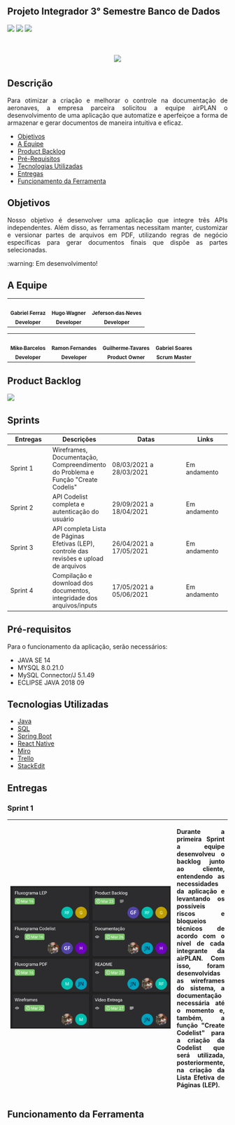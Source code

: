 ## Projeto Integrador 3° Semestre Banco de Dados

<img src= "https://img.shields.io/badge/Java-ED8B00?style=for-the-badge&logo=java&logoColor=white"> <img src="https://img.shields.io/badge/JavaScript-F7DF1E?style=for-the-badge&logo=javascript&logoColor=black"> <img src="https://img.shields.io/badge/MySQL-00000F?style=for-the-badge&logo=mysql&logoColor=white">

<h1 align="center"> <img src="https://github.com/GabrielSG20/Projeto_Integrador_3BD-1Sem2021/blob/main/documentacao/imagens/logotipo/logotipo.jpg" width="100"></h1>

<h2>Descrição</h2>
<p align="justify"> Para otimizar a criação e melhorar o controle na documentação de aeronaves, a empresa parceira solicitou a equipe airPLAN o desenvolvimento de uma aplicação que automatize e aperfeiçoe a forma de armazenar e gerar documentos de maneira intuitiva e eficaz.
  
  - [Objetivos](#objetivos)
  - [A Equipe](#a-equipe)
  - [Product Backlog](#product-backlog)
  - [Pré-Requisitos](#pré-requisitos)
  - [Tecnologias Utilizadas](#tecnologias-utilizadas)
  - [Entregas](#entregas)
  - [Funcionamento da Ferramenta](#funcionamento-da-ferramenta)

<h2>Objetivos</h2>
<p align="justify"> Nosso objetivo é desenvolver uma aplicação que integre três APIs independentes. Além disso, as ferramentas necessitam manter, customizar e versionar partes de arquivos em PDF, utilizando regras de negócio específicas para gerar documentos finais que dispõe as partes selecionadas.<p>
:warning: Em desenvolvimento!
  
<h2>A Equipe</h2>
<table>
  <tr>
     <td align="center"><a href="https://www.linkedin.com/in/gabriel-henrique-de-souza-ferraz-4873581b2/"><img style="border-radius: 50%;" src="https://media-exp1.licdn.com/dms/image/C4D35AQFTbC6XKA3MnA/profile-framedphoto-shrink_800_800/0/1594161109388?e=1616896800&v=beta&t=oGNm38_qxew96rwuhspcW8ah3gfZUYOzMxzZJptND2A" width="100px;" alt=""/><br/><sub><b>Gabriel Ferraz</b></sub><br/></a><sub><b>Developer</b></sub></td>
    <td align="center"><a href="https://www.linkedin.com/in/hugo-wagner-692b83150/"><img style="border-radius: 50%;" src="https://media-exp1.licdn.com/dms/image/C4E03AQEwTmjTm74BSA/profile-displayphoto-shrink_200_200/0/1540993874794?e=1621468800&v=beta&t=kScr0vMNhElo4SSwlr39Q0chgpsi1N3w9hLoy42RzJQ" width="100px;" alt=""/><br/><sub><b>Hugo Wagner</b></sub><br/></a><sub><b>Developer</b></sub><br/></td>
    <td align="center"><a href="https://www.linkedin.com/in/jeferson-tadeu-das-neves-a98343190/"><img style="border-radius: 50%;" src="https://media-exp1.licdn.com/dms/image/C4E35AQGJzPTWb5wmoQ/profile-framedphoto-shrink_800_800/0/1614368416106?e=1616896800&v=beta&t=Jn1TwTlLUFe849D9B4JlHo-y4aOiNTvzuWrQe747Juw" width="100px;" alt=""/><br/><sub><b>Jeferson das Neves</b></sub><br/></a><sub><b>Developer</b></sub><br/></td>
    </tr>
    </table>
    <table>
    <tr>
     <td align="center"><a href="https://www.linkedin.com/in/mike-barcelos-b4648016a/"><img style="border-radius: 50%;" src="https://media-exp1.licdn.com/dms/image/C4D03AQG22X8N2m8BoQ/profile-displayphoto-shrink_200_200/0/1594947342901?e=1621468800&v=beta&t=t9Trrj3y9P908WmxuBRmdThGJ1iL-YJgOXKosgxd1jw" width="100px;" alt=""/><br/><sub><b>Mike Barcelos</b></sub><br/></a><sub><b>Developer</b></sub><br/></td>
      <td align="center"><a href="https://www.linkedin.com/in/ramon-fernandes-19244a1ab/"><img style="border-radius: 50%;" src="https://media-exp1.licdn.com/dms/image/C4D03AQFZj12ZlosDhg/profile-displayphoto-shrink_200_200/0/1594178162354?e=1621468800&v=beta&t=-WMsXBuo62q91oISvn1pdFDqAaEJTf-eBTvifrfWK8s" width="100px;" alt=""/><br/><sub><b>Ramon Fernandes</b></sub><br/></a><sub><b>Developer</b></sub><br/></td>
      <td align="center"><a href="https://www.linkedin.com/in/guilhermeftavares/"><img style="border-radius: 50%;" src="https://media-exp1.licdn.com/dms/image/C4E03AQEe7sHnCK5tRw/profile-displayphoto-shrink_200_200/0/1611448254185?e=1621468800&v=beta&t=llb6gqku8oW1wzrldWTMnSHkkYGgErNU54GngjH3V0Q" width="100px;" alt=""/><br/><sub><b>Guilherme Tavares</b></sub><br/></a><sub><b>Product Owner</b></sub><br/></td>
      <td align="center"><a href="https://www.linkedin.com/in/gabriel-soares-gon%C3%A7alves-a2b35a1b2/"><img style="border-radius: 50%;" src="https://avatars.githubusercontent.com/u/61523979?s=460&u=d9ce6e5d4c9242798da06001b680f7f14bb0b8a0&v=4" width="100px;" alt=""/><br/><sub><b>Gabriel Soares</b></sub><br/></a><sub><b>Scrum Master</b></sub><br/></td>
  </tr>
</table>

<h2>Product Backlog</h2>
<img src="https://github.com/GabrielSG20/Projeto_Integrador_3BD-1Sem2021/blob/main/documentacao/imagens/backlog/backlog.png">

<h2>Sprints</h2>
       <table>
              <thead>
                     <th width=100px>Entregas</th>
                     <th>Descrições</th>
                     <th width=215px>Datas</th>
                     <th width=100px>Links</th>
              </thead>
              <tbody>
                     <tr>
                            <td>Sprint 1</td>
                            <td>Wireframes, Documentação, Compreendimento do Problema e Função "Create Codelis" </td>
                            <td>08/03/2021 a 28/03/2021</td>
                            <td><p>Em andamento</p></td>
                     </tr>
                     <tr>
                            <td>Sprint 2</td>
                            <td>API Codelist completa e autenticação do usuário</td>
                            <td>29/09/2021 a 18/04/2021</td>
                            <td><p>Em andamento</p></td>
                     </tr>
                     <tr>
                            <td>Sprint 3</td>
                            <td>API completa Lista de Páginas Efetivas (LEP), controle das revisões e upload de arquivos</td>
                            <td>26/04/2021 a 17/05/2021</td>
                            <td><p>Em andamento</p></td>
                     </tr>
                      <tr>
                            <td>Sprint 4</td>
                            <td>Compilação e download dos documentos, integridade dos arquivos/inputs</td>
                            <td>17/05/2021 a 05/06/2021</td>
                            <td><p>Em andamento</p></td>
                     </tr>
              </tbody>
       </table>
</section>


<h2>Pré-requisitos</h2>
Para o funcionamento da aplicação, serão necessários:

- JAVA SE 14
- MYSQL 8.0.21.0
- MySQL Connector/J 5.1.49
- ECLIPSE JAVA 2018 09


<h2>Tecnologias Utilizadas</h2>

* [Java](https://www.java.com/pt_BR/)
* [SQL](https://www.oracle.com/tools/downloads/sqldev-downloads.html)
* [Spring Boot](https://spring.io/)
* [React Native](https://reactnative.dev/)
* [Miro](https://mockflow.com/apps/wireframepro/)
* [Trello](https://trello.com/pt-BR)
* [StackEdit](https://stackedit.io/)


<h2>Entregas</h2>
<h3>Sprint 1</h3>

<table>
              <thead>
                     <th width=400px><img src="https://github.com/GabrielSG20/Projeto_Integrador_3BD-1Sem2021/blob/main/documentacao/imagens/backlog/sprint1.png" width="400"></h1></th>
                     <th><p align="justify">Durante a primeira Sprint a equipe desenvolveu o backlog junto ao cliente, entendendo as necessidades da aplicação e levantando os possíveis riscos e bloqueios técnicos de acordo com o nível de cada integrante da airPLAN. Com isso, foram desenvolvidas as wireframes do sistema, a documentação necessária até o momento e, também, a função "Create Codelist" para a criação da Codelist que será utilizada, posteriormente, na criação da Lista Efetiva de Páginas (LEP). </th>
       </table>
</section>
              
<h2>Funcionamento da Ferramenta</h2>

